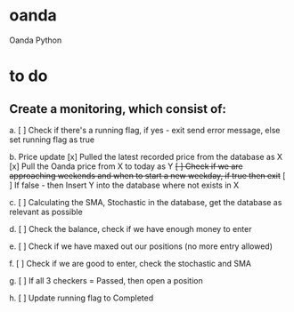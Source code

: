 # oanda
Oanda Python

# to do
## Create a monitoring, which consist of:
a. [ ] Check if there's a running flag, if yes - exit send error message, else set running flag as true

b. Price update
[x] Pulled the latest recorded price from the database as X
[x] Pull the Oanda price from X to today as Y
~~[ ] Check if we are approaching weekends and when to start a new weekday, if true then exit~~
[ ] If false - then Insert Y into the database where not exists in X

c. [ ] Calculating the SMA, Stochastic in the database, get the database as relevant as possible

d. [ ] Check the balance, check if we have enough money to enter

e. [ ] Check if we have maxed out our positions (no more entry allowed)

f. [ ] Check if we are good to enter, check the stochastic and SMA

g. [ ] If all 3 checkers = Passed, then open a position

h. [ ] Update running flag to Completed
